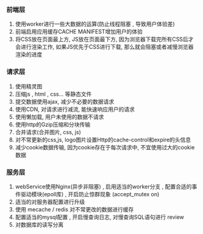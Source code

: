 ### 前端层
1. 使用worker进行一些大数据的运算\(防止线程阻塞 , 导致用户体验差\)
2. 前端启用应用缓存CACHE MANIFEST增加用户的体验
3. 将CSS放在页面最上方, JS放在页面最下方, 因为浏览器下载完所有CSS后才会进行渲染工作, 如果JS优先于CSS进行下载, 那么就会阻塞或者减慢浏览器渲染的进度
 
### 请求层
1. 使用精灵图
2. 压缩js , html , css... 等静态文件
3. 提交数据使用ajax, 减少不必要的数据请求
4. 使用CDN, 对请求进行减流, 能快速响应用户的请求
5. 使用懒加载, 用户未使用的数据不请求
6. 使用http的Gzip压缩和分块传输
7. 合并请求(合并图片, css, js)
8. 对不常更新的css,js, logo图片设置Http的cache-control和expire的头信息
9. 减少cookie数据传输, 因为cookie存在于每次请求中, 不宜使用过大的cookie数据

### 服务层
1. webService使用Nginx\(异步非阻塞\) , 启用适当的worker分支 , 配置合适的事件驱动模块\(epoll库\) , 开启防止惊群现象 \(accept\_mutex on\)
2. 适当的对服务器配置进行升级
3. 使用 mecache / redis 对不常更改的数据进行缓存
4. 配置适当的mysql配置 , 开启慢查询日志, 对慢查询SQL语句进行 review
5. 对数据库的读写分离

 

